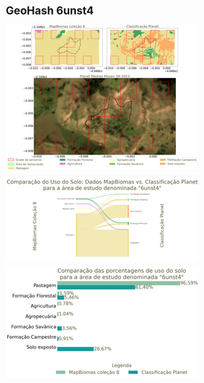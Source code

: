 # GeoHash 6unst4

![GeoHash Mapa 6unst4](figs/6unst4_map.png)

![GeoHash Sankey 6unst4](figs/sankey_6unst4.png)

![GeoHash Porcent 6unst4](figs/6unst4_porcente.png) 
